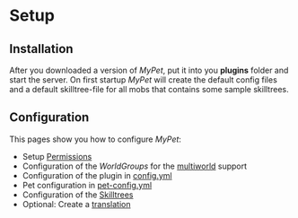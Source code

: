 # Setup

## Installation

After you downloaded a version of _MyPet_, put it into you **plugins** folder and start the server. On first startup _MyPet_ will create the default config files and a default skilltree-file for all mobs that contains some sample skilltrees.

## Configuration

This pages show you how to configure _MyPet_:

* Setup [Permissions](permissions.md)
* Configuration of the _WorldGroups_ for the [multiworld](../systems/multiworld.md) support
* Configuration of the plugin in [config.yml](configurations/config.yml.md)
* Pet configuration in [pet-config.yml](configurations/pet-config.yml.md)
* Configuration of the [Skilltrees](../systems/skilltrees/)
* Optional: Create a [translation](https://translation.mypet-plugin.de/)

